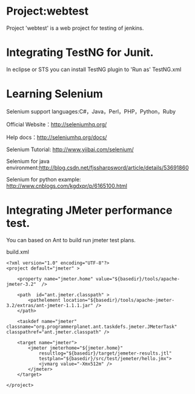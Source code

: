 # Project:webtest
Project 'webtest' is a web project  for testing of jenkins.

# Integrating TestNG for Junit.
In eclipse or STS you can install TestNG plugin to 'Run as' TestNG.xml

# Learning Selenium

Selenium support languages:C#，Java，Perl，PHP，Python，Ruby 

Official Website：http://seleniumhq.org/

Help docs：http://seleniumhq.org/docs/

Selenium Tutorial: http://www.yiibai.com/selenium/

Selenium for java environment:http://blog.csdn.net/fjssharpsword/article/details/53691860

Selenium for python example: http://www.cnblogs.com/kgdxpr/p/6165100.html

# Integrating JMeter performance test.

You can based on Ant to  build run jmeter test plans.

build.xml
```
<?xml version="1.0" encoding="UTF-8"?>
<project default="jmeter" >
	
	<property name="jmeter.home" value="${basedir}/tools/apache-jmeter-3.2"  />  
	
	<path  id="ant.jmeter.classpath" >
		<pathelement location="${basedir}/tools/apache-jmeter-3.2/extras/ant-jmeter-1.1.1.jar" />
	</path>

	<taskdef name="jmeter" classname="org.programmerplanet.ant.taskdefs.jmeter.JMeterTask" classpathref="ant.jmeter.classpath" />  

	<target name="jmeter">
		<jmeter jmeterhome="${jmeter.home}" 
		    resultlog="${basedir}/target/jemeter-results.jtl"
			testplan="${basedir}/src/test/jemeter/hello.jmx">
			<jvmarg value="-Xmx512m" />
		</jmeter>
	</target>

</project>
```

